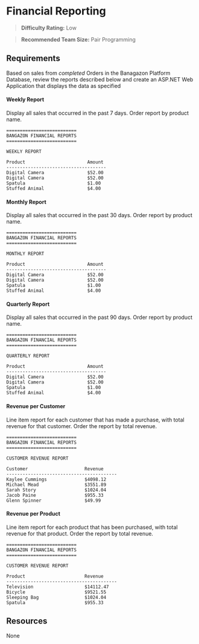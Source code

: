 # Financial Reporting

> **Difficulty Rating:** Low

> **Recommended Team Size:** Pair Programming

## Requirements

Based on sales from *completed* Orders in the Banagazon Platform Database, review the reports described below and create an ASP.NET Web Application that displays the data as specified

#### Weekly Report

Display all sales that occurred in the past 7 days. Order report by product name.

```
==========================
BANGAZON FINANCIAL REPORTS
==========================

WEEKLY REPORT

Product                       Amount
-------------------------------------
Digital Camera                $52.00
Digital Camera                $52.00
Spatula                       $1.00
Stuffed Animal                $4.00
```


#### Monthly Report

Display all sales that occurred in the past 30 days. Order report by product name.

```
==========================
BANGAZON FINANCIAL REPORTS
==========================

MONTHLY REPORT

Product                       Amount
-------------------------------------
Digital Camera                $52.00
Digital Camera                $52.00
Spatula                       $1.00
Stuffed Animal                $4.00
```


#### Quarterly Report

Display all sales that occurred in the past 90 days. Order report by product name.

```
==========================
BANGAZON FINANCIAL REPORTS
==========================

QUARTERLY REPORT

Product                       Amount
-------------------------------------
Digital Camera                $52.00
Digital Camera                $52.00
Spatula                       $1.00
Stuffed Animal                $4.00
```


#### Revenue per Customer

Line item report for each customer that has made a purchase, with total revenue for that customer. Order the report by total revenue.

```
==========================
BANGAZON FINANCIAL REPORTS
==========================

CUSTOMER REVENUE REPORT

Customer                     Revenue
-----------------------------------------
Kaylee Cummings              $4098.12
Michael Mead                 $3551.89
Sarah Story                  $1024.04
Jacob Paine                  $955.33
Glenn Spinner                $49.99
```

#### Revenue per Product

Line item report for each product that has been purchased, with total revenue for that product. Order the report by total revenue.

```
==========================
BANGAZON FINANCIAL REPORTS
==========================

CUSTOMER REVENUE REPORT

Product                      Revenue
-----------------------------------------
Television                   $14112.47
Bicycle                      $9521.55
Sleeping Bag                 $1024.04
Spatula                      $955.33
```

## Resources

None